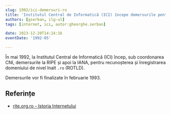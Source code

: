 ```yaml
---
slug: 1992/ici-demersuri-ro
title: 'Institutul Central de Informatică (ICI) începe demersurile pentru înregistrarea domeniului „.ro”'
authors: [gserban, ilg-ul]
tags: [internet, ici, autor:gheorghe.serban]

date: 2023-12-20T14:24:16
eventDate: '1992-05'

---
```


În mai 1992, la Institutul Central de Informatică (ICI) încep,
sub coordonarea CNI, demersurile la RIPE
și apoi la IANA, pentru recunoșterea și înregistrarea domeniului
de nivel înalt `.ro` (ROTLD).

<!-- truncate -->

Demersurile vor fi finalizate în februarie 1993.

## Referințe

- [rite.org.ro - Istoria Internetului](https://rite.org.ro/istoria-internetului/)
